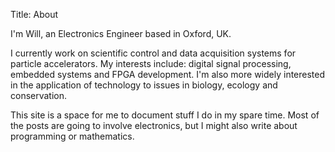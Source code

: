 Title: About

I'm Will, an Electronics Engineer based in Oxford, UK.

I currently work on scientific control and data acquisition systems for particle accelerators. My interests include: digital signal processing, embedded systems and FPGA development. I'm also more widely interested in the application of technology to issues in biology, ecology and conservation.

This site is a space for me to document stuff I do in my spare time. Most of the posts are going to involve electronics, but I might also write about programming or mathematics.
